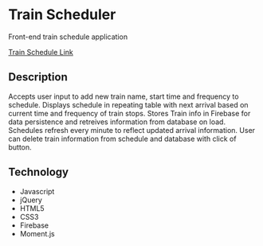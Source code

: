 # Train Scheduler
Front-end train schedule application

[Train Schedule Link](https://squarefozilov.github.io/train/ "Train-Schedule Link")

## Description
Accepts user input to add new train name, start time and frequency to schedule.  Displays schedule in repeating table with next arrival based on current time and frequency of train stops. Stores Train info in Firebase for data persistence and retreives information from database on load. Schedules refresh every minute to reflect updated arrival information. User can delete train information from schedule and database with click of button.


## Technology
+ Javascript
+ jQuery
+ HTML5
+ CSS3
+ Firebase
+ Moment.js
